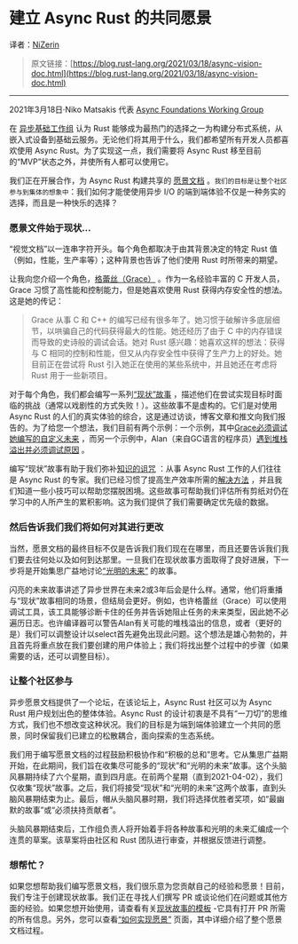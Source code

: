 # 建立 Async Rust 的共同愿景

译者：[NiZerin](https://github.com/NiZerin)

> 原文链接：[https://blog.rust-lang.org/2021/03/18/async-vision-doc.html](https://blog.rust-lang.org/2021/03/18/async-vision-doc.html)

---

2021年3月18日·Niko Matsakis 代表 [Async Foundations Working Group](https://rust-lang.github.io/wg-async-foundations/)


在 [异步基础工作组](https://rust-lang.github.io/wg-async-foundations/) 认为 Rust 能够成为最热门的选择之一为构建分布式系统，从嵌入式设备到基础云服务。无论他们将其用于什么，我们都希望所有开发人员都喜欢使用 Async Rust。为了实现这一点，我们需要将 Async Rust 移至目前的“MVP”状态之外，并使所有人都可以使用它。

我们正在开展合作，为 Async Rust 构建共享的 [愿景文档](https://rust-lang.github.io/wg-async-foundations/vision.html#-the-vision) 。`我们的目标是让整个社区参与到集体的想象中`：我们如何才能使使用异步 I/O 的端到端体验不仅是一种务实的选择，而且是一种快乐的选择？

### 愿景文件始于现状...

“视觉文档”以一连串字符开头。每个角色都取决于由其背景决定的特定 Rust 值（例如，性能，生产率等）；这种背景也告诉了他们使用 Rust 时所带来的期望。

让我向您介绍一个角色，[格蕾丝（Grace）](https://rust-lang.github.io/wg-async-foundations/vision/characters/grace.html) 。作为一名经验丰富的 C 开发人员，Grace 习惯了高性能和控制能力，但是她喜欢使用 Rust 获得内存安全性的想法。这是她的传记：

> Grace 从事 C 和 C++ 的编写已经有很多年了。她习惯于破解许多底层细节，以哄骗自己的代码获得最大的性能。她还经历了由于 C 中的内存错误而导致的史诗般的调试会话。她对 Rust 感兴趣：她喜欢这样的想法：获得与 C 相同的控制和性能，但又从内存安全性中获得了生产力上的好处。她目前正在尝试将 Rust 引入她正在使用的某些系统中，并且她还在考虑将 Rust 用于一些新项目。

对于每个角色，我们都会编写一系列[“现状”故事](https://rust-lang.github.io/wg-async-foundations/vision/status_quo.html) ，描述他们在尝试实现目标时面临的挑战（通常以戏剧性的方式失败！）。这些故事不是虚构的。它们是对使用 Async Rust 的人们的真实体验的综合，这是通过访谈，博客文章和推文向我们报告的。为了给您一个想法，我们目前有两个示例：一个示例，其中[Grace必须调试她编写的自定义未来](https://rust-lang.github.io/wg-async-foundations/vision/status_quo/grace_deploys_her_service.html) ，而另一个示例中，Alan（来自GC语言的程序员）[遇到堆栈溢出并必须调试原因](https://rust-lang.github.io/wg-async-foundations/vision/status_quo/alan_runs_into_stack_trouble.html) 。

编写“现状”故事有助于我们弥补[知识的诅咒](https://en.wikipedia.org/wiki/Curse_of_knowledge) ：从事 Async Rust 工作的人们往往是 Async Rust 的专家。我们已经习惯了提高生产效率所需的[解决方法](https://github.com/rust-lang/async-book/tree/a927107bfe501a44dde1560a5942b1471c11c71d/src/07_workarounds) ，并且我们知道一些小技巧可以帮助您摆脱困境。这些故事可帮助我们评估所有剪纸对仍在学习中的人所产生的累积影响。这为我们提供了我们需要确定优先级的数据。

### 然后告诉我们我们将如何对其进行更改

当然，愿景文档的最终目标不仅是告诉我们我们现在在哪里，而且还要告诉我们我们要去往何处以及如何到达那里。一旦我们在现状故事方面取得了良好进展，下一步将是开始集思广益地讨论[“光明的未来”](https://rust-lang.github.io/wg-async-foundations/vision/shiny_future.html) 的故事。

闪亮的未来故事讲述了异步世界在未来2或3年后会是什么样。通常，他们将重播与“现状”故事相同的场景，但结局会更好。例如，也许格蕾丝（Grace）可以使用调试工具，该工具能够诊断卡住的任务并告诉她阻止任务的未来类型，因此她不必遍历日志。也许编译器可以警告Alan有关可能的堆栈溢出的信息，或者（更好的是）我们可以调整设计以select首先避免出现此问题。这个想法是雄心勃勃的，并且首先将重点放在我们要创建的用户体验上；我们将找出整个过程中的步骤（如果需要的话，还可以调整目标）。

### 让整个社区参与

异步愿景文档提供了一个论坛，在该论坛上，Async Rust 社区可以为 Async Rust 用户规划出色的整体体验。Async Rust 的设计初衷是不具有“一刀切”的思维方式，我们也不想改变这种状况。我们的目标是为端到端体验建立一个共同的愿景，同时保留我们已建立的松散耦合，面向探索的生态系统。

我们用于编写愿景文档的过程鼓励积极协作和“积极的总和”思考。它从集思广益期开始，在此期间，我们旨在收集尽可能多的“现状”和“光明的未来”故事。这个头脑风暴期持续了六个星期，直到四月底。在前两个星期（直到2021-04-02），我们仅收集“现状”故事。之后，我们将接受“现状”和“光明的未来”这两个故事，直到头脑风暴期结束为止。最后，帽从头脑风暴时期，我们将选择优胜者奖项，如“最幽默的故事”或“必须扶持贡献者”。

头脑风暴期结束后，工作组负责人将开始着手将各种故事和光明的未来汇编成一个连贯的草案。该草案将由社区和 Rust 团队进行审查，并根据反馈进行调整。

### 想帮忙？

如果您想帮助我们编写愿景文档，我们很乐意为您贡献自己的经验和愿景！目前，我们专注于创建现状故事。我们正在寻找人们撰写 PR 或谈论他们在问题或其他方面的经验。如果您想开始使用，请查看有关[现状故事的模板](https://rust-lang.github.io/wg-async-foundations/vision/status_quo/template.html) -它具有打开 PR 所需的所有信息。另外，您可以查看[“如何实现愿景”](https://rust-lang.github.io/wg-async-foundations/vision/how_to_vision.html) 页面，其中详细介绍了整个愿景文档过程。


